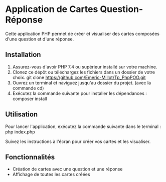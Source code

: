 # Application de Cartes Question-Réponse

Cette application PHP permet de créer et visualiser des cartes composées d'une question et d'une réponse.

## Installation

1. Assurez-vous d'avoir PHP 7.4 ou supérieur installé sur votre machine.
2. Clonez ce dépôt ou téléchargez les fichiers dans un dossier de votre choix.
    git clone https://github.com/Emeric-Millot/Tp_PhpPOO.git
3. Ouvrez un terminal et naviguez jusqu'au dossier du projet. (avec la commande cd)
4. Exécutez la commande suivante pour installer les dépendances : composer install 


## Utilisation

Pour lancer l'application, exécutez la commande suivante dans le terminal : php index.php


Suivez les instructions à l'écran pour créer vos cartes et les visualiser.

## Fonctionnalités

- Création de cartes avec une question et une réponse
- Affichage de toutes les cartes créées
